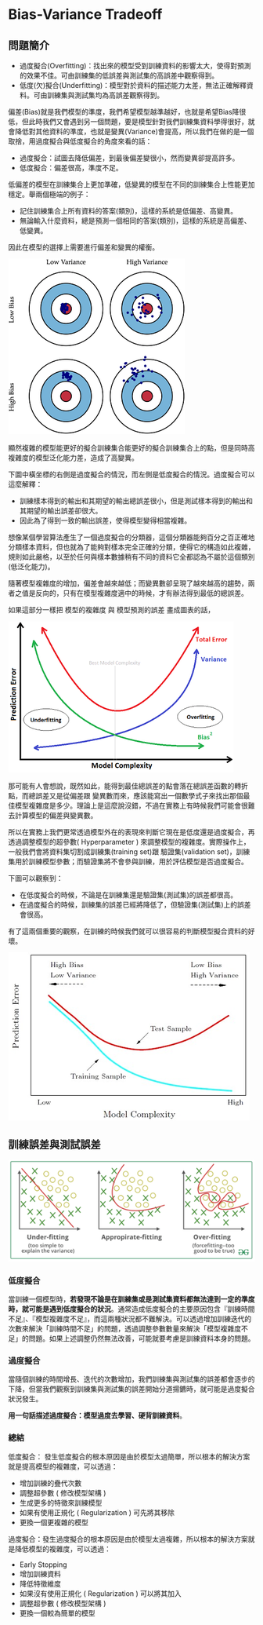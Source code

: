 # Bias-Variance Tradeoff

## 問題簡介

* 過度擬合\(Overfitting\)：找出來的模型受到訓練資料的影響太大，使得對預測的效果不佳。可由訓練集的低誤差與測試集的高誤差中觀察得到。
* 低度\(欠\)擬合\(Underfitting\)：模型對於資料的描述能力太差，無法正確解釋資料。可由訓練集與測試集均為高誤差觀察得到。

偏差\(Bias\)就是我們模型的準度，我們希望模型越準越好，也就是希望Bias降很低，但此時我們又會遇到另一個問題，要是模型針對我們訓練集資料學得很好，就會降低對其他資料的準度，也就是變異\(Variance\)會提高，所以我們在做的是一個取捨，用過度擬合與低度擬合的角度來看的話：

* 過度擬合：試圖去降低偏差，到最後偏差變很小，然而變異卻提高許多。
* 低度擬合：偏差很高，準度不足。

低偏差的模型在訓練集合上更加準確，低變異的模型在不同的訓練集合上性能更加穩定。舉兩個極端的例子：

* 記住訓練集合上所有資料的答案\(類別\)，這樣的系統是低偏差、高變異。
* 無論輸入什麼資料，總是預測一個相同的答案\(類別\)，這樣的系統是高偏差、低變異。

因此在模型的選擇上需要進行偏差和變異的權衡。



![&#x504F;&#x5DEE;&#x8207;&#x8B8A;&#x7570;&#x6578;&#x7684;&#x5F71;&#x97FF;](../.gitbook/assets/bias-and-variance_orig-min.png)

顯然複雜的模型能更好的擬合訓練集合能更好的擬合訓練集合上的點，但是同時高複雜度的模型泛化能力差，造成了高變異。

下圖中橫坐標的右側是過度擬合的情況，而左側是低度擬合的情況。過度擬合可以這麼解釋：

* 訓練樣本得到的輸出和其期望的輸出總誤差很小，但是測試樣本得到的輸出和其期望的輸出誤差卻很大。
* 因此為了得到一致的輸出誤差，使得模型變得相當複雜。

想像某個學習算法產生了一個過度擬合的分類器，這個分類器能夠百分之百正確地分類樣本資料，但也就為了能夠對樣本完全正確的分類，使得它的構造如此複雜，規則如此嚴格，以至於任何與樣本數據稍有不同的資料它全都認為不屬於這個類別\(低泛化能力\)。

隨著模型複雜度的增加，偏差會越來越低；而變異數卻呈現了越來越高的趨勢，兩者之值是反向的，只有在模型複雜度適中的時候，才有辦法得到最低的總誤差。



如果這部分一樣把 模型的複雜度 與 模型預測的誤差 畫成圖表的話，



![&#x6A21;&#x578B;&#x8907;&#x96DC;&#x5EA6;&#x5C0D;&#x9810;&#x6E2C;&#x80FD;&#x529B;&#x7684;&#x5F71;&#x97FF;](../.gitbook/assets/bias-variance-tradeoff-min.png)

那可能有人會想說，既然如此，能得到最佳總誤差的點會落在總誤差函數的轉折點，而總誤差又是從偏差跟 變異數而來，應該能寫出一個數學式子來找出那個最佳模型複雜度是多少。理論上是這麼說沒錯，不過在實務上有時候我們可能會很難去計算模型的偏差與變異數。

所以在實務上我們更常透過模型外在的表現來判斷它現在是低度還是過度擬合，再透過調整模型的超參數\( Hyperparameter \) 來調整模型的複雜度。實際操作上，一般我們會將資料集切割成訓練集\(training set\)跟 驗證集\(validation set\)，訓練集用於訓練模型參數；而驗證集將不會參與訓練，用於評估模型是否過度擬合。

下圖可以觀察到：

* 在低度擬合的時候，不論是在訓練集還是驗證集\(測試集\)的誤差都很高。
* 在過度擬合的時候，訓練集的誤差已經將降低了，但驗證集\(測試集\)上的誤差會很高。

​有了這兩個重要的觀察，在訓練的時候我們就可以很容易的判斷模型擬合資料的好壞。

![&#x6A21;&#x578B;&#x8907;&#x96DC;&#x5EA6;&#x5C0D;&#x9810;&#x6E2C;&#x504F;&#x5DEE;-&#x8B8A;&#x7570;&#x6578;&#x7684;&#x5F71;&#x97FF;](../.gitbook/assets/bias-variance-tradeoff.jpg)

## 訓練誤差與測試誤差

![&#x904E;&#x5EA6;&#x8207;&#x4F4E;&#x5EA6;&#x64EC;&#x5408;&#x65BC;&#x6A21;&#x578B;&#x9810;&#x6E2C;&#x7684;&#x7D50;&#x679C;](../.gitbook/assets/over-under-fitting-min.png)

### 低度擬合

當訓練一個模型時，**若發現不論是在訓練集或是測試集資料都無法達到一定的準度時，就可能是遇到低度擬合的狀況**。通常造成低度擬合的主要原因包含『訓練時間不足』、『模型複雜度不足』，而這兩種狀況都不難解決。可以透過增加訓練迭代的次數來解決「訓練時間不足」的問題，透過調整參數數量來解決「模型複雜度不足」的問題。如果上述調整仍然無法改善，可能就要考慮是訓練資料本身的問題。

### 過度擬合

當隨個訓練的時間增長、迭代的次數增加，我們訓練集與測試集的誤差都會逐步的下降，但當我們觀察到訓練集與測試集的誤差開始分道揚鑣時，就可能是過度擬合狀況發生。

**用一句話描述過度擬合：模型過度去學習、硬背訓練資料**。



### 總結

低度擬合：
發生低度擬合的根本原因是由於模型太過簡單，所以根本的解決方案就是提高模型的複雜度，可以透過：

* 增加訓練的疊代次數
* 調整超參數 \( 修改模型架構 \)
* 生成更多的特徵來訓練模型
* 如果有使用正規化 \( Regularization \) 可先將其移除
* 更換一個更複雜的模型

過度擬合：發生過度擬合的根本原因是由於模型太過複雜，所以根本的解決方案就是降低模型的複雜度，可以透過：

* Early Stopping
* 增加訓練資料
* 降低特徵維度
* 如果沒有使用正規化 \( Regularization \) 可以將其加入
* 調整超參數 \( 修改模型架構 \)
* 更換一個較為簡單的模型​


